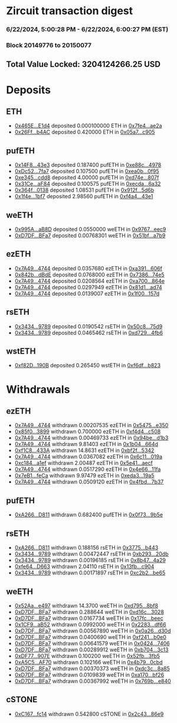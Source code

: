 # Zircuit transaction digest
### 6/22/2024, 5:00:28 PM - 6/22/2024, 6:00:27 PM (EST)
### Block 20149776 to 20150077

## Total Value Locked: 3204124266.25 USD

# Deposits
## ETH
- [0x465E...E1d4](https://etherscan.io/address/0x465E9a5fBd623F05308Abb6dD4054Be342E2E1d4) deposited 0.000100000 ETH in [0x7fe4...ae2a](https://etherscan.io/tx/0x465E9a5fBd623F05308Abb6dD4054Be342E2E1d4)
- [0x26Ff...b4AC](https://etherscan.io/address/0x26Ff934f09F308A6015cEe3c416CaAeb73b3b4AC) deposited 0.420000 ETH in [0x05a7...c905](https://etherscan.io/tx/0x26Ff934f09F308A6015cEe3c416CaAeb73b3b4AC)
## pufETH
- [0x14F8...43e3](https://etherscan.io/address/0x14F8a07417460D2D9ebAd6A61D2a80F315aE43e3) deposited 0.187400 pufETH in [0xe88c...4978](https://etherscan.io/tx/0x14F8a07417460D2D9ebAd6A61D2a80F315aE43e3)
- [0xDc52...7fa7](https://etherscan.io/address/0xDc52350858b60853D93390Ab38DEe3ce7e147fa7) deposited 0.107500 pufETH in [0xea0b...0f95](https://etherscan.io/tx/0xDc52350858b60853D93390Ab38DEe3ce7e147fa7)
- [0xe345...cdd8](https://etherscan.io/address/0xe3455f9C06dfe7fb721219aA5eC7770c3F88cdd8) deposited 4.00000 pufETH in [0xd74e...807f](https://etherscan.io/tx/0xe3455f9C06dfe7fb721219aA5eC7770c3F88cdd8)
- [0x31Ce...aF84](https://etherscan.io/address/0x31Ce47832012AA76214d24a57B653803A15AaF84) deposited 0.100575 pufETH in [0xecda...6a32](https://etherscan.io/tx/0x31Ce47832012AA76214d24a57B653803A15AaF84)
- [0x364f...0138](https://etherscan.io/address/0x364f6c2fBE138DfCDe921A21B234c9EF09560138) deposited 1.08531 pufETH in [0x912f...5d6b](https://etherscan.io/tx/0x364f6c2fBE138DfCDe921A21B234c9EF09560138)
- [0x1f4e...1bf7](https://etherscan.io/address/0x1f4e65DED886DC708a278f05ea107244A8161bf7) deposited 2.98560 pufETH in [0xf4a4...43e1](https://etherscan.io/tx/0x1f4e65DED886DC708a278f05ea107244A8161bf7)
## weETH
- [0x995A...aB8D](https://etherscan.io/address/0x995A014a6D43Ad9F49DddE79803936Cd1111aB8D) deposited 0.0550000 weETH in [0x9767...eec9](https://etherscan.io/tx/0x995A014a6D43Ad9F49DddE79803936Cd1111aB8D)
- [0xD7DF...BFa7](https://etherscan.io/address/0xD7DF7E085214743530afF339aFC420c7c720BFa7) deposited 0.00768301 weETH in [0x51bf...a7b9](https://etherscan.io/tx/0xD7DF7E085214743530afF339aFC420c7c720BFa7)
## ezETH
- [0x7A49...4744](https://etherscan.io/address/0x7A493Be5c2ce014cD049Bf178a1ac0Db1B434744) deposited 0.0357680 ezETH in [0xa391...606f](https://etherscan.io/tx/0x7A493Be5c2ce014cD049Bf178a1ac0Db1B434744)
- [0x842b...dBdE](https://etherscan.io/address/0x842b317bA55A8185e935C51E6EE52137868adBdE) deposited 0.0768000 ezETH in [0x7386...74e5](https://etherscan.io/tx/0x842b317bA55A8185e935C51E6EE52137868adBdE)
- [0x7A49...4744](https://etherscan.io/address/0x7A493Be5c2ce014cD049Bf178a1ac0Db1B434744) deposited 0.0208564 ezETH in [0xa700...864e](https://etherscan.io/tx/0x7A493Be5c2ce014cD049Bf178a1ac0Db1B434744)
- [0x7A49...4744](https://etherscan.io/address/0x7A493Be5c2ce014cD049Bf178a1ac0Db1B434744) deposited 0.0297949 ezETH in [0x81d1...ad74](https://etherscan.io/tx/0x7A493Be5c2ce014cD049Bf178a1ac0Db1B434744)
- [0x7A49...4744](https://etherscan.io/address/0x7A493Be5c2ce014cD049Bf178a1ac0Db1B434744) deposited 0.0139007 ezETH in [0x1f00...157d](https://etherscan.io/tx/0x7A493Be5c2ce014cD049Bf178a1ac0Db1B434744)
## rsETH
- [0x3434...9789](https://etherscan.io/address/0x34349c5569e7B846c3558961552D2202760A9789) deposited 0.0190542 rsETH in [0x50c8...75d9](https://etherscan.io/tx/0x34349c5569e7B846c3558961552D2202760A9789)
- [0x3434...9789](https://etherscan.io/address/0x34349c5569e7B846c3558961552D2202760A9789) deposited 0.0465462 rsETH in [0xd729...4fb6](https://etherscan.io/tx/0x34349c5569e7B846c3558961552D2202760A9789)
## wstETH
- [0xf82D...190B](https://etherscan.io/address/0xf82D8621eE9636d96f159f3756d559dC4b62190B) deposited 0.265450 wstETH in [0xf6df...b823](https://etherscan.io/tx/0xf82D8621eE9636d96f159f3756d559dC4b62190B)
# Withdrawals
## ezETH
- [0x7A49...4744](https://etherscan.io/address/0x7A493Be5c2ce014cD049Bf178a1ac0Db1B434744) withdrawn 0.00207535 ezETH in [0x5475...e350](https://etherscan.io/tx/0x7A493Be5c2ce014cD049Bf178a1ac0Db1B434744)
- [0x85f0...3899](https://etherscan.io/address/0x85f029bdC8fb4827214bEcbf3D755e0C14163899) withdrawn 0.700000 ezETH in [0xf4d4...c508](https://etherscan.io/tx/0x85f029bdC8fb4827214bEcbf3D755e0C14163899)
- [0x7A49...4744](https://etherscan.io/address/0x7A493Be5c2ce014cD049Bf178a1ac0Db1B434744) withdrawn 0.00469733 ezETH in [0x94be...d1b3](https://etherscan.io/tx/0x7A493Be5c2ce014cD049Bf178a1ac0Db1B434744)
- [0x7A49...4744](https://etherscan.io/address/0x7A493Be5c2ce014cD049Bf178a1ac0Db1B434744) withdrawn 9.81403 ezETH in [0x1b04...664d](https://etherscan.io/tx/0x7A493Be5c2ce014cD049Bf178a1ac0Db1B434744)
- [0xf1C8...433A](https://etherscan.io/address/0xf1C88D3615a70fd1423dbdfb1F60D34d8285433A) withdrawn 14.8631 ezETH in [0xbf2f...5342](https://etherscan.io/tx/0xf1C88D3615a70fd1423dbdfb1F60D34d8285433A)
- [0x7A49...4744](https://etherscan.io/address/0x7A493Be5c2ce014cD049Bf178a1ac0Db1B434744) withdrawn 0.0367082 ezETH in [0x6c11...019a](https://etherscan.io/tx/0x7A493Be5c2ce014cD049Bf178a1ac0Db1B434744)
- [0xc184...a1ef](https://etherscan.io/address/0xc1849D147Dc883E5B5d4923aE49234A4FE8ea1ef) withdrawn 2.00487 ezETH in [0x5e41...aecf](https://etherscan.io/tx/0xc1849D147Dc883E5B5d4923aE49234A4FE8ea1ef)
- [0x7A49...4744](https://etherscan.io/address/0x7A493Be5c2ce014cD049Bf178a1ac0Db1B434744) withdrawn 0.0517290 ezETH in [0x4e66...11fa](https://etherscan.io/tx/0x7A493Be5c2ce014cD049Bf178a1ac0Db1B434744)
- [0x7eB1...feCa](https://etherscan.io/address/0x7eB12f04Effc4901D7520E4eBd62dE512743feCa) withdrawn 9.97479 ezETH in [0xeda3...19a5](https://etherscan.io/tx/0x7eB12f04Effc4901D7520E4eBd62dE512743feCa)
- [0x7A49...4744](https://etherscan.io/address/0x7A493Be5c2ce014cD049Bf178a1ac0Db1B434744) withdrawn 0.0509120 ezETH in [0x4fbd...7b37](https://etherscan.io/tx/0x7A493Be5c2ce014cD049Bf178a1ac0Db1B434744)
## pufETH
- [0xA266...D811](https://etherscan.io/address/0xA266236F4DEadd20710BB51044335E8efa8aD811) withdrawn 0.682400 pufETH in [0x0f73...9b5e](https://etherscan.io/tx/0xA266236F4DEadd20710BB51044335E8efa8aD811)
## rsETH
- [0xA266...D811](https://etherscan.io/address/0xA266236F4DEadd20710BB51044335E8efa8aD811) withdrawn 0.188156 rsETH in [0x3775...b443](https://etherscan.io/tx/0xA266236F4DEadd20710BB51044335E8efa8aD811)
- [0x3434...9789](https://etherscan.io/address/0x34349c5569e7B846c3558961552D2202760A9789) withdrawn 0.00472447 rsETH in [0xb293...20db](https://etherscan.io/tx/0x34349c5569e7B846c3558961552D2202760A9789)
- [0x3434...9789](https://etherscan.io/address/0x34349c5569e7B846c3558961552D2202760A9789) withdrawn 0.00196185 rsETH in [0x8b47...4a29](https://etherscan.io/tx/0x34349c5569e7B846c3558961552D2202760A9789)
- [0xfe64...D663](https://etherscan.io/address/0xfe64794f24715f495395be16EAB36aB0cf48D663) withdrawn 2.04110 rsETH in [0x13fb...c904](https://etherscan.io/tx/0xfe64794f24715f495395be16EAB36aB0cf48D663)
- [0x3434...9789](https://etherscan.io/address/0x34349c5569e7B846c3558961552D2202760A9789) withdrawn 0.00171897 rsETH in [0xc2b2...be65](https://etherscan.io/tx/0x34349c5569e7B846c3558961552D2202760A9789)
## weETH
- [0x52Aa...e497](https://etherscan.io/address/0x52Aa899454998Be5b000Ad077a46Bbe360F4e497) withdrawn 14.3700 weETH in [0xd795...8bf8](https://etherscan.io/tx/0x52Aa899454998Be5b000Ad077a46Bbe360F4e497)
- [0xD7DF...BFa7](https://etherscan.io/address/0xD7DF7E085214743530afF339aFC420c7c720BFa7) withdrawn 0.288644 weETH in [0xd16c...3028](https://etherscan.io/tx/0xD7DF7E085214743530afF339aFC420c7c720BFa7)
- [0xD7DF...BFa7](https://etherscan.io/address/0xD7DF7E085214743530afF339aFC420c7c720BFa7) withdrawn 0.0167734 weETH in [0x17fc...beec](https://etherscan.io/tx/0xD7DF7E085214743530afF339aFC420c7c720BFa7)
- [0x1CF9...aB52](https://etherscan.io/address/0x1CF96f8d594bf73fe9B7aE638b7F24A37733aB52) withdrawn 0.0992000 weETH in [0x2283...df66](https://etherscan.io/tx/0x1CF96f8d594bf73fe9B7aE638b7F24A37733aB52)
- [0xD7DF...BFa7](https://etherscan.io/address/0xD7DF7E085214743530afF339aFC420c7c720BFa7) withdrawn 0.00567890 weETH in [0x0a26...d30d](https://etherscan.io/tx/0xD7DF7E085214743530afF339aFC420c7c720BFa7)
- [0xD7DF...BFa7](https://etherscan.io/address/0xD7DF7E085214743530afF339aFC420c7c720BFa7) withdrawn 0.0400690 weETH in [0xf241...b0e0](https://etherscan.io/tx/0xD7DF7E085214743530afF339aFC420c7c720BFa7)
- [0xD7DF...BFa7](https://etherscan.io/address/0xD7DF7E085214743530afF339aFC420c7c720BFa7) withdrawn 0.00641579 weETH in [0x0424...7406](https://etherscan.io/tx/0xD7DF7E085214743530afF339aFC420c7c720BFa7)
- [0xD7DF...BFa7](https://etherscan.io/address/0xD7DF7E085214743530afF339aFC420c7c720BFa7) withdrawn 0.00289912 weETH in [0xb704...3c13](https://etherscan.io/tx/0xD7DF7E085214743530afF339aFC420c7c720BFa7)
- [0xDF77...907E](https://etherscan.io/address/0xDF77fBAaAe6Ceb03d905bDE4cdCC2C5b8Baa907E) withdrawn 0.100200 weETH in [0x52fb...3fb5](https://etherscan.io/tx/0xDF77fBAaAe6Ceb03d905bDE4cdCC2C5b8Baa907E)
- [0xA5C5...AF70](https://etherscan.io/address/0xA5C5f7d0BbABD72d7662e01B40D5D9a25635AF70) withdrawn 0.102166 weETH in [0x4b79...0cbd](https://etherscan.io/tx/0xA5C5f7d0BbABD72d7662e01B40D5D9a25635AF70)
- [0xD7DF...BFa7](https://etherscan.io/address/0xD7DF7E085214743530afF339aFC420c7c720BFa7) withdrawn 0.00370373 weETH in [0xdc3c...8a85](https://etherscan.io/tx/0xD7DF7E085214743530afF339aFC420c7c720BFa7)
- [0xD7DF...BFa7](https://etherscan.io/address/0xD7DF7E085214743530afF339aFC420c7c720BFa7) withdrawn 0.0109839 weETH in [0xa170...bf26](https://etherscan.io/tx/0xD7DF7E085214743530afF339aFC420c7c720BFa7)
- [0xD7DF...BFa7](https://etherscan.io/address/0xD7DF7E085214743530afF339aFC420c7c720BFa7) withdrawn 0.00367992 weETH in [0x769b...e840](https://etherscan.io/tx/0xD7DF7E085214743530afF339aFC420c7c720BFa7)
## cSTONE
- [0xC167...fc14](https://etherscan.io/address/0xC16702DCF983631bEf321Ed88824711B92e4fc14) withdrawn 0.542800 cSTONE in [0x2c43...86e9](https://etherscan.io/tx/0xC16702DCF983631bEf321Ed88824711B92e4fc14)
